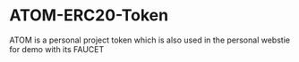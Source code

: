 # ATOM-ERC20-Token
ATOM is a personal project token which is also used in the personal webstie for demo with its FAUCET

